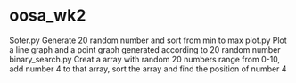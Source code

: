# oosa_wk2
Soter.py
Generate 20 random  number and sort from min to max
plot.py
Plot a line graph and a point graph generated according to 20 random number
binary_search.py
Creat a array with random 20 numbers range from 0-10, add number 4 to that array, sort the array and find the position of number 4
